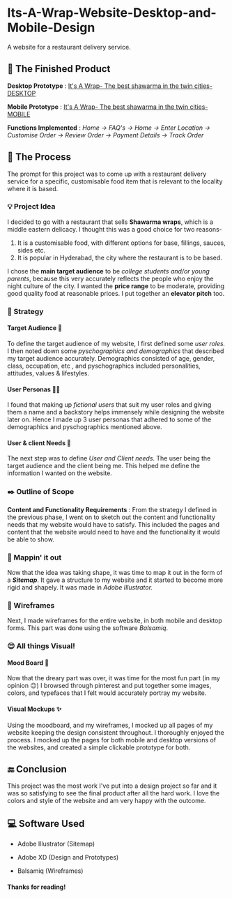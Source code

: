 # Its-A-Wrap-Website-Desktop-and-Mobile-Design
A website for a restaurant delivery service. 

## :checkered_flag: The Finished Product
**Desktop Prototype** : [It's A Wrap- The best shawarma in the twin cities-DESKTOP](https://xd.adobe.com/view/07376efd-ab2f-4981-4fc4-7db304b032d9-7106/?fullscreen)

**Mobile Prototype** : [It's A Wrap- The best shawarma in the twin cities-MOBILE](https://xd.adobe.com/view/25db1511-c8f2-4b31-4d9f-4d48eeb8b78e-53ea/?fullscreen)

**Functions Implemented** : *Home -> FAQ's -> Home -> Enter Location -> Customise Order -> Review Order -> Payment Details -> Track Order*

## :memo: The Process
The prompt for this project was to come up with a restaurant delivery service for a specific, customisable food item that is relevant to the locality where it is based. 

### :bulb: Project Idea
I decided to go with a restaurant that sells **Shawarma wraps**, which is a middle eastern delicacy. I thought this was a good choice for two reasons-
1. It is a customisable food, with different options for base, fillings, sauces, sides etc.
2. It is popular in Hyderabad, the city where the restaurant is to be based.

I chose the **main target audience** to be *college students and/or young parents*, because this very accurately reflects the people who enjoy the night culture of the city. I wanted the **price range** to be moderate, providing good quality food at reasonable prices. I put together an **elevator pitch** too.


### :thought_balloon: Strategy

#### Target Audience :busts_in_silhouette: 
To define the target audience of my website, I first defined some *user roles.* I then noted down some *pyschographics and demographics* that described my target audience accurately. Demographics consisted of age, gender, class, occupation, etc , and pyschographics included personalities, attitudes, values & lifestyles.

#### User Personas :boy::girl: 
I found that making up *fictional users* that suit my user roles and giving them a name and a backstory helps immensely while designing the website later on. Hence I made up 3 user personas that adhered to some of the demographics and pyschographics mentioned above. 

#### User & client Needs  :notebook:
The next step was to define *User and Client needs*. The user being the target audience and the client being me. This helped me define the information I wanted on the website. 


### :black_nib: Outline of Scope
**Content and Functionality Requirements** : From the strategy I defined in the previous phase, I went on to sketch out the content and functionality needs that my website would have to satisfy. This included the pages and content that the website would need to have and the functionality it would be able to show.


### :round_pushpin: Mappin' it out
Now that the idea was taking shape, it was time to map it out in the form of a ***Sitemap***. It gave a structure to my website and it started to become more rigid and shapely. It was made in *Adobe Illustrator.*


### :black_square_button: Wireframes
Next, I made wireframes for the entire website, in both mobile and desktop forms. This part was done using the software *Balsamiq*.  


### :heart_eyes: All things Visual!

#### Mood Board :art: 
Now that the dreary part was over, it was time for the most fun part (in my opinion :wink:) I browsed through pinterest and put together some images, colors, and typefaces that I felt would accurately portray my website. 

#### Visual Mockups :sparkles:
Using the moodboard, and my wireframes, I mocked up all pages of my website keeping the design consistent throughout. I thoroughly enjoyed the process. I mocked up the pages for both mobile and desktop versions of the websites, and created a simple clickable prototype for both. 


## :end: Conclusion
This project was the most work I've put into a design project so far and it was so satisfying to see the final product after all the hard work. I love the colors and style of the website and am very happy with the outcome.

## :computer: Software Used
- Adobe Illustrator (Sitemap)

- Adobe XD (Design and Prototypes)

- Balsamiq (Wireframes)


#### Thanks for reading!
